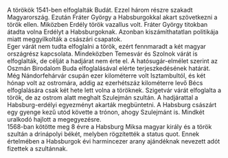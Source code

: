   A törökök 1541-ben elfoglalták Budát. Ezzel három részre szakadt Magyarország.
Ezután Fráter György a Habsburgokkal akart szövetkezni a török ellen. Miközben Erdély török vazallus volt.
Fráter György titokban átadta volna Erdélyt a Habsburgoknak. Azonban kiszámíthatatlan politikája miatt meggyilkolták a császári csapatok.   
Eger várát nem tudta elfoglalni a török, ezért fennmaradt a két magyar országrész kapcsolata.
Mindeközben Temesvár és Szolnok várát is elfoglalták, de célját a hadjárat nem érte el.
  A hatósugár-elmélet szerint az Oszmán Birodalom Buda elfoglalásával elérte terjeszkedésének határát.
Még Nándorfehárvár csupán ezer kilométerre volt Isztambultól, és két hónap volt az ostromára, addig az ezerhétszáz kilométerre levő Bécs elfoglalására csak két hete lett volna a töröknek.
Szigetvár várát elfoglalta a török, de az ostrom alatt meghalt Szulejmán szultán.
A hadjárattal a Habsburg-erdélyi egyezményt akarták megbüntetni.
A Habsburg császárt egy gyenge kezű utód követte a trónon, ahogy Szulejmánt is. Mindkét uralkodó hajlott a megegyezésre.  
1568-ban kötötte meg 8 évre a Habsburg Miksa magyar király és a török szultán a drinápolyi békét, melyben rögzítették a status quot.
Ennek értelmében a Habsburgok évi harmincezer arany ajándéknak nevezett adót fizettek a szultánnak.
